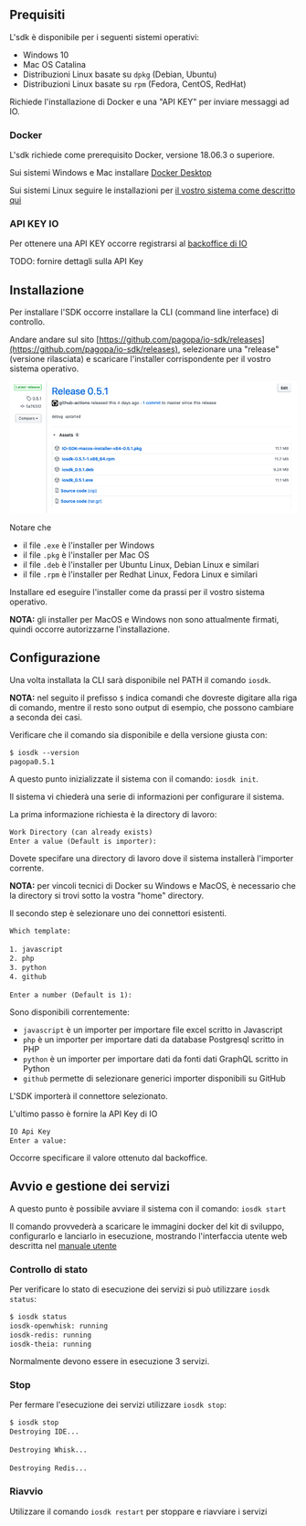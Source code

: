## Prequisiti

L'sdk è disponibile per i seguenti sistemi operativi:

- Windows 10
- Mac OS Catalina
- Distribuzioni Linux basate su `dpkg` (Debian, Ubuntu)
- Distribuzioni Linux basate su `rpm` (Fedora, CentOS, RedHat)

Richiede l'installazione di Docker e una "API KEY" per inviare messaggi ad IO.

### Docker

L'sdk richiede come prerequisito Docker, versione 18.06.3 o superiore.

Sui sistemi Windows e Mac installare [Docker Desktop](https://www.docker.com/products/docker-desktop)

Sui sistemi Linux seguire le installazioni per [il vostro sistema come descritto qui](https://docs.docker.com/engine/install/)


### API KEY IO

Per ottenere una API KEY occorre registrarsi al [backoffice di IO](https://developer.io.italia.it/)

TODO: fornire dettagli sulla API Key

## Installazione

Per installare l'SDK occorre installare la CLI (command line interface) di controllo.

Andare andare sul sito [https://github.com/pagopa/io-sdk/releases](https://github.com/pagopa/io-sdk/releases), selezionare una "release" (versione rilasciata) e scaricare l'installer corrispondente per il vostro sistema operativo.

![Releses](/docs/images/admin-releases.png)

Notare che 
- il file `.exe` è l'installer per Windows
- il file `.pkg` è l'installer per Mac OS
- il file `.deb` è l'installer per Ubuntu Linux, Debian Linux e similari
- il file `.rpm` è l'installer per Redhat Linux, Fedora Linux e similari

Installare ed eseguire l'installer come da prassi per il vostro sistema operativo.

**NOTA:** gli installer per MacOS e Windows non sono attualmente firmati, quindi occorre autorizzarne l'installazione.

## Configurazione

Una volta installata la CLI sarà disponibile nel PATH il comando `iosdk`.

**NOTA:** nel seguito il prefisso `$` indica comandi che dovreste digitare alla riga di comando, mentre il resto sono output di esempio, che possono cambiare a seconda dei casi.

Verificare che il comando sia disponibile e della versione giusta con:

```
$ iosdk --version
pagopa0.5.1
```

A questo punto inizializzate il sistema con il comando: `iosdk init`.

Il sistema vi chiederà una serie di informazioni per configurare il sistema.

La prima informazione richiesta è la directory di lavoro:


```
Work Directory (can already exists)
Enter a value (Default is importer):
```

Dovete specifare una directory di lavoro dove il sistema installerà l'importer corrente.

**NOTA:**  per vincoli tecnici di Docker su Windows e MacOS, è necessario che la directory si trovi sotto la vostra "home" directory.

Il secondo step è selezionare uno dei connettori esistenti.

```
Which template:

1. javascript
2. php
3. python
4. github

Enter a number (Default is 1):
```

Sono disponibili correntemente:

- `javascript` è un importer per importare file excel scritto in Javascript
- `php` è un importer per importare dati da database Postgresql scritto in PHP
- `python` è un importer per importare dati da fonti dati GraphQL scritto in Python
- `github` permette di selezionare generici importer disponibili su GitHub

L'SDK importerà il connettore selezionato.

L'ultimo passo è fornire la API Key di IO

```
IO Api Key
Enter a value: 
```

Occorre specificare il valore ottenuto dal backoffice.

## Avvio e gestione dei servizi

A questo punto è possibile avviare il sistema con il comando: `iosdk start`

Il comando provvederà a scaricare le immagini docker del kit di sviluppo, configurarlo e lanciarlo in esecuzione, mostrando l'interfaccia utente web descritta nel [manuale utente](/docs/utente.md)


### Controllo di stato

Per verificare lo stato di esecuzione dei servizi si può utilizzare `iosdk status`:

```
$ iosdk status
iosdk-openwhisk: running
iosdk-redis: running
iosdk-theia: running
```

Normalmente devono essere in esecuzione 3 servizi.

### Stop

Per fermare l'esecuzione dei servizi utilizzare `iosdk stop`:

```
$ iosdk stop
Destroying IDE...

Destroying Whisk...

Destroying Redis...
```

### Riavvio

Utilizzare il comando `iosdk restart` per stoppare e riavviare i servizi
